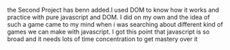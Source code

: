 the Second Project has benn added.I used DOM to know how it works and practice with pure javascript and DOM. I did on my own and the idea of such a game came to my mind when i was searching about different kind of games we can make with javascript. I got this point that javascript is so broad and it needs lots of time concentration to get mastery over it
